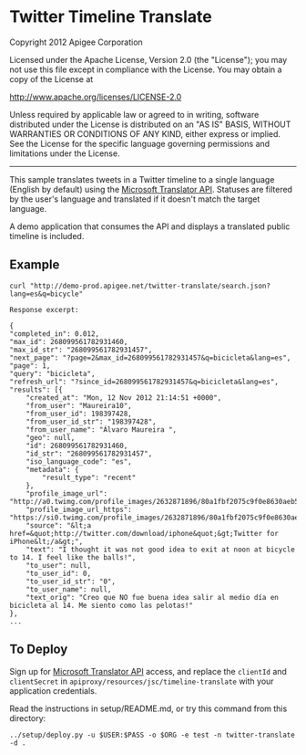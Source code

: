 # Twitter Timeline Translate

Copyright 2012 Apigee Corporation

Licensed under the Apache License, Version 2.0 (the "License"); you may 
not use this file except in compliance with the License. You may obtain 
a copy of the License at

http://www.apache.org/licenses/LICENSE-2.0

Unless required by applicable law or agreed to in writing, software
distributed under the License is distributed on an "AS IS" BASIS,
WITHOUT WARRANTIES OR CONDITIONS OF ANY KIND, either express or implied.
See the License for the specific language governing permissions and
limitations under the License.

-------------------------------

This sample translates tweets in a Twitter timeline to a single language
(English by default) using the [Microsoft Translator API](http://www.microsofttranslator.com/dev/).
Statuses are filtered by the user's language and translated if it doesn't
match the target language.

A demo application that consumes the API and displays a translated public timeline is included.

## Example

    curl "http://demo-prod.apigee.net/twitter-translate/search.json?lang=es&q=bicycle"

    Response excerpt:

    {
    "completed_in": 0.012,
    "max_id": 268099561782931460,
    "max_id_str": "268099561782931457",
    "next_page": "?page=2&max_id=268099561782931457&q=bicicleta&lang=es",
    "page": 1,
    "query": "bicicleta",
    "refresh_url": "?since_id=268099561782931457&q=bicicleta&lang=es",
    "results": [{
        "created_at": "Mon, 12 Nov 2012 21:14:51 +0000",
        "from_user": "Maureira10",
        "from_user_id": 198397428,
        "from_user_id_str": "198397428",
        "from_user_name": "Álvaro Maureira ",
        "geo": null,
        "id": 268099561782931460,
        "id_str": "268099561782931457",
        "iso_language_code": "es",
        "metadata": {
            "result_type": "recent"
        },
        "profile_image_url": "http://a0.twimg.com/profile_images/2632871896/80a1fbf2075c9f0e8630aeb5b8bfcb66_normal.jpeg",
        "profile_image_url_https": "https://si0.twimg.com/profile_images/2632871896/80a1fbf2075c9f0e8630aeb5b8bfcb66_normal.jpeg",
        "source": "&lt;a href=&quot;http://twitter.com/download/iphone&quot;&gt;Twitter for iPhone&lt;/a&gt;",
        "text": "I thought it was not good idea to exit at noon at bicycle to 14. I feel like the balls!",
        "to_user": null,
        "to_user_id": 0,
        "to_user_id_str": "0",
        "to_user_name": null,
        "text_orig": "Creo que NO fue buena idea salir al medio día en bicicleta al 14. Me siento como las pelotas!"
    }, 
    ...

## To Deploy

Sign up for [Microsoft Translator API](http://www.microsofttranslator.com/dev/) access,
and replace the `clientId` and `clientSecret` in `apiproxy/resources/jsc/timeline-translate`
with your application credentials.

Read the instructions in setup/README.md, or try this command from this directory:

    ../setup/deploy.py -u $USER:$PASS -o $ORG -e test -n twitter-translate -d .

